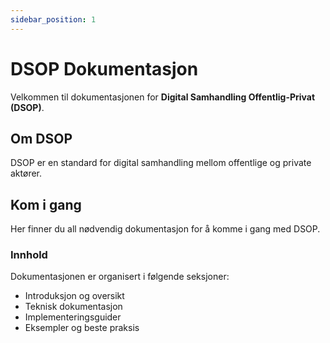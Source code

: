 ```yaml
---
sidebar_position: 1
---
```


# DSOP Dokumentasjon

Velkommen til dokumentasjonen for **Digital Samhandling Offentlig-Privat (DSOP)**.

## Om DSOP

DSOP er en standard for digital samhandling mellom offentlige og private aktører.

## Kom i gang

Her finner du all nødvendig dokumentasjon for å komme i gang med DSOP.

### Innhold

Dokumentasjonen er organisert i følgende seksjoner:

- Introduksjon og oversikt
- Teknisk dokumentasjon
- Implementeringsguider
- Eksempler og beste praksis
